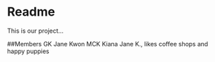 # Readme
This is our project...

##Members
GK
Jane Kwon
MCK
Kiana Jane K., likes coffee shops and happy puppies